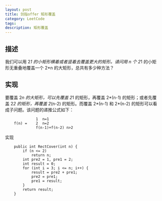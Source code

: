 ```yaml
---
layout: post
title: 剑指offer 矩形覆盖
category: LeetCode
tags:
description: 矩形覆盖
---
```

## 描述
我们可以用 2*1 的小矩形横着或者竖着去覆盖更大的矩形。请问用 n 个 2*1 的小矩形无重叠地覆盖一个 2*n 的大矩形，总共有多少种方法？



## 实现
要覆盖 2*n 的大矩形，可以先覆盖 2*1 的矩形，再覆盖 2*(n-1) 的矩形；或者先覆盖 2*2 的矩形，再覆盖 2*(n-2) 的矩形。而覆盖 2*(n-1) 和 2*(n-2) 的矩形可以看成子问题。该问题的递推公式如下：

                  1  n=1
        f(n) =    2  n=2
                  f(n-1)+f(n-2) n>2

实现

        public int RectCover(int n) {
            if (n <= 2)
                return n;
            int pre2 = 1, pre1 = 2;
            int result = 0;
            for (int i = 3; i <= n; i++) {
                result = pre2 + pre1;
                pre2 = pre1;
                pre1 = result;
            }
            return result;
        }
